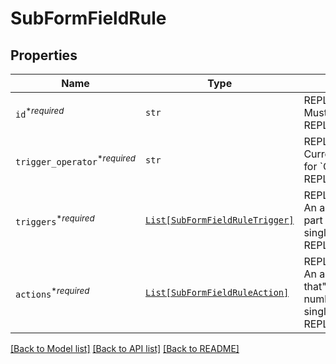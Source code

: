 # SubFormFieldRule



## Properties
Name | Type | Description | Notes
------------ | ------------- | ------------- | -------------
| `id`<sup>*_required_</sup> | ```str``` | REPLACE_ME_WITH_DESCRIPTION_BEGIN Must be unique across all defined rules. REPLACE_ME_WITH_DESCRIPTION_END |  |
| `trigger_operator`<sup>*_required_</sup> | ```str``` | REPLACE_ME_WITH_DESCRIPTION_BEGIN Currently only &#x60;AND&#x60; is supported. Support for &#x60;OR&#x60; is being worked on. REPLACE_ME_WITH_DESCRIPTION_END |  [default to 'AND'] |
| `triggers`<sup>*_required_</sup> | [```List[SubFormFieldRuleTrigger]```](SubFormFieldRuleTrigger.md) | REPLACE_ME_WITH_DESCRIPTION_BEGIN An array of trigger definitions, the &quot;if this&quot; part of &quot;**if this**, then that&quot;. Currently only a single trigger per rule is allowed. REPLACE_ME_WITH_DESCRIPTION_END |  |
| `actions`<sup>*_required_</sup> | [```List[SubFormFieldRuleAction]```](SubFormFieldRuleAction.md) | REPLACE_ME_WITH_DESCRIPTION_BEGIN An array of action definitions, the &quot;then that&quot; part of &quot;if this, **then that**&quot;. Any number of actions may be attached to a single rule. REPLACE_ME_WITH_DESCRIPTION_END |  |

[[Back to Model list]](../README.md#documentation-for-models) [[Back to API list]](../README.md#documentation-for-api-endpoints) [[Back to README]](../README.md)

